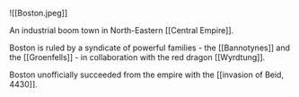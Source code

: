 ![[Boston.jpeg]]

An industrial boom town in North-Eastern [[Central Empire]].

Boston is ruled by a syndicate of powerful families - the [[Bannotynes]] and the [[Groenfells]] - in collaboration with the red dragon [[Wyrdtung]].

Boston unofficially succeeded from the empire with the [[invasion of Beid, 4430]].